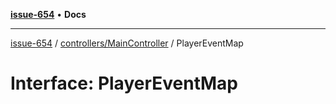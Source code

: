[**issue-654**](README.md) • **Docs**

***

[issue-654](README.md) / [controllers/MainController](controllers-MainController.md) / PlayerEventMap

# Interface: PlayerEventMap
